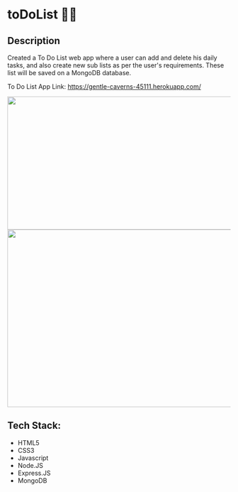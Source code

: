 # toDoList 📃📃

## Description
Created a To Do List web app where a user can add and delete his daily tasks, and also create new sub lists as per the user's requirements. These list will be saved on a MongoDB database.

To Do List App Link: https://gentle-caverns-45111.herokuapp.com/

<img src='https://user-images.githubusercontent.com/68121380/197872587-bc6430b1-8c86-4e22-acc2-a22c862d1435.png' width='700' height='300'>
<img src='https://user-images.githubusercontent.com/68121380/197872706-826568c4-3319-4c2a-88ca-6bdb6b6fd121.png' width='700' height='400'>

## Tech Stack:
- HTML5
- CSS3
- Javascript
- Node.JS
- Express.JS
- MongoDB

